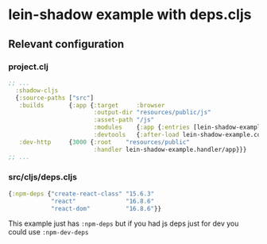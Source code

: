# lein-shadow example with deps.cljs

## Relevant configuration

### project.clj

```clojure
;; ...
  :shadow-cljs
  {:source-paths ["src"]
   :builds       {:app {:target     :browser
                        :output-dir "resources/public/js"
                        :asset-path "/js"
                        :modules    {:app {:entries [lein-shadow-example.core]}}
                        :devtools   {:after-load lein-shadow-example.core/mount-root}}}
   :dev-http     {3000 {:root    "resources/public"
                        :handler lein-shadow-example.handler/app}}}
;; ...
```

### src/cljs/deps.cljs

```clojure
{:npm-deps {"create-react-class" "15.6.3"
            "react"              "16.8.6"
            "react-dom"          "16.8.6"}}
```

This example just has `:npm-deps` but if you had js deps just for dev you could use `:npm-dev-deps`